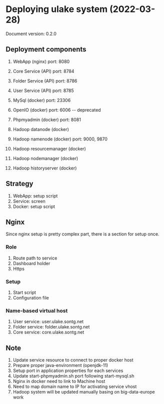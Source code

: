 # Deploying ulake system (2022-03-28)

Document version: 0.2.0

## Deployment components

1. WebApp (nginx)                   port: 8080
2. Core Service (API)               port: 8784
3. Folder Service (API)             port: 8786
4. User Service (API)               port: 8785
5. MySql (docker)                   port: 23306
6. OpenIO (docker)                  port: 6006 -- deprecated
7. Phpmyadmin (docker)              port: 8081

8. Hadoop datanode (docker)
9. Hadoop namenode (docker)         port: 9000, 9870
10. Hadoop resourcemanager (docker)
11. Hadoop nodemanager (docker)
12. Hadoop historyserver (docker)

## Strategy

1. WebApp: setup script
2. Service: screen
3. Docker: setup script

## Nginx

Since nginx setup is pretty complex part, there is a section for setup once.

### Role

1. Route path to service
2. Dashboard holder
3. Https

### Setup

1. Start script
2. Configuration file

### Name-based virtual host

1. User service: user.ulake.sontg.net
2. Folder service: folder.ulake.sontg.net
3. Core service: core.ulake.sontg.net

## Note

1. Update service resource to connect to proper docker host
2. Prepare proper java-environment (openjdk-11)
3. Setup port in application properties for each services
4. Update start-phpmyadmin.sh port following start-mysql.sh
5. Nginx in docker need to link to Machine host
6. Need to map domain name to IP for activating service vhost
7. Hadoop system will be updated manually basing on big-data-europe work
